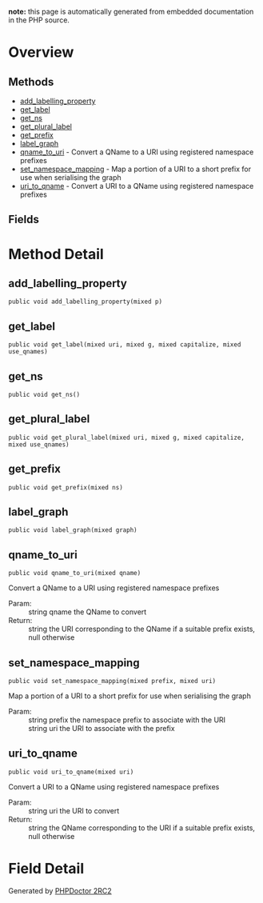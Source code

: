 **note:** this page is automatically generated from embedded documentation in the PHP source.

# Overview #

## Methods ##
  * [add\_labelling\_property](#add_labelling_property.md)
  * [get\_label](#get_label.md)
  * [get\_ns](#get_ns.md)
  * [get\_plural\_label](#get_plural_label.md)
  * [get\_prefix](#get_prefix.md)
  * [label\_graph](#label_graph.md)
  * [qname\_to\_uri](#qname_to_uri.md) - Convert a QName to a URI using registered namespace prefixes
  * [set\_namespace\_mapping](#set_namespace_mapping.md) - Map a portion of a URI to a short prefix for use when serialising the graph
  * [uri\_to\_qname](#uri_to_qname.md) - Convert a URI to a QName using registered namespace prefixes

## Fields ##

# Method Detail #

## add\_labelling\_property ##

```
public void add_labelling_property(mixed p)
```



## get\_label ##

```
public void get_label(mixed uri, mixed g, mixed capitalize, mixed use_qnames)
```



## get\_ns ##

```
public void get_ns()
```



## get\_plural\_label ##

```
public void get_plural_label(mixed uri, mixed g, mixed capitalize, mixed use_qnames)
```



## get\_prefix ##

```
public void get_prefix(mixed ns)
```



## label\_graph ##

```
public void label_graph(mixed graph)
```



## qname\_to\_uri ##

```
public void qname_to_uri(mixed qname)
```

Convert a QName to a URI using registered namespace prefixes<dl>
<dt>Param:</dt>
<dd>string qname the QName to convert</dd>
<dt>Return:</dt>
<dd>string the URI corresponding to the QName if a suitable prefix exists, null otherwise</dd>
</dl>


## set\_namespace\_mapping ##

```
public void set_namespace_mapping(mixed prefix, mixed uri)
```

Map a portion of a URI to a short prefix for use when serialising the graph<dl>
<dt>Param:</dt>
<dd>string prefix the namespace prefix to associate with the URI</dd>
<dd>string uri the URI to associate with the prefix</dd>
</dl>


## uri\_to\_qname ##

```
public void uri_to_qname(mixed uri)
```

Convert a URI to a QName using registered namespace prefixes<dl>
<dt>Param:</dt>
<dd>string uri the URI to convert</dd>
<dt>Return:</dt>
<dd>string the QName corresponding to the URI if a suitable prefix exists, null otherwise</dd>
</dl>


# Field Detail #



Generated by [PHPDoctor 2RC2](http://phpdoctor.sourceforge.net/)